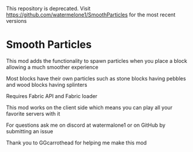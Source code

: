 This repository is deprecated. Visit https://github.com/watermelone1/SmoothParticles for the most recent versions

# Smooth Particles

This mod adds the functionality to spawn particles when you place a block allowing a much smoother experience

 

Most blocks have their own particles such as stone blocks having pebbles and wood blocks having splinters

 

Requires Fabric API and Fabric loader



 

This mod works on the client side which means you can play all your favorite servers with it

 

 

For questions ask me on discord at watermalone1 or on GitHub by submitting an issue

 

 Thank you to GGcarrothead for helping me make this mod
